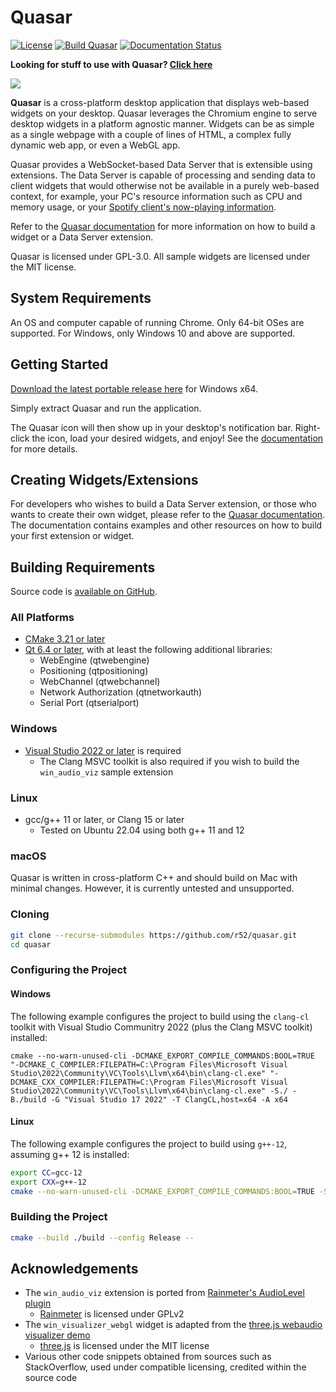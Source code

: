 # Quasar

[![License](https://img.shields.io/github/license/r52/quasar.svg)](https://github.com/r52/quasar/blob/master/LICENSE.txt)
[![Build Quasar](https://github.com/r52/quasar/actions/workflows/build.yml/badge.svg)](https://github.com/r52/quasar/actions/workflows/build.yml)
[![Documentation Status](https://readthedocs.org/projects/quasardoc/badge/?version=latest)](https://quasardoc.readthedocs.io/en/latest/?badge=latest)

**Looking for stuff to use with Quasar? [Click here](https://github.com/r52/things-for-quasar)**

![](https://i.imgur.com/NX2SNUD.png)

**Quasar** is a cross-platform desktop application that displays web-based widgets on your desktop. Quasar leverages the Chromium engine to serve desktop widgets in a platform agnostic manner. Widgets can be as simple as a single webpage with a couple of lines of HTML, a complex fully dynamic web app, or even a WebGL app.

Quasar provides a WebSocket-based Data Server that is extensible using extensions. The Data Server is capable of processing and sending data to client widgets that would otherwise not be available in a purely web-based context, for example, your PC's resource information such as CPU and memory usage, or your [Spotify client's now-playing information](https://github.com/r52/quasar-spotify-api).

Refer to the [Quasar documentation](https://quasardoc.readthedocs.io) for more information on how to build a widget or a Data Server extension.

Quasar is licensed under GPL-3.0. All sample widgets are licensed under the MIT license.

## System Requirements

An OS and computer capable of running Chrome. Only 64-bit OSes are supported. For Windows, only Windows 10 and above are supported.

## Getting Started

[Download the latest portable release here](https://github.com/r52/quasar/releases) for Windows x64.

Simply extract Quasar and run the application.

The Quasar icon will then show up in your desktop's notification bar. Right-click the icon, load your desired widgets, and enjoy! See the [documentation](https://quasardoc.readthedocs.io) for more details.

## Creating Widgets/Extensions

For developers who wishes to build a Data Server extension, or those who wants to create their own widget, please refer to the [Quasar documentation](https://quasardoc.readthedocs.io). The documentation contains examples and other resources on how to build your first extension or widget.

## Building Requirements

Source code is [available on GitHub](https://github.com/r52/quasar).

### All Platforms

- [CMake 3.21 or later](https://cmake.org/)
- [Qt 6.4 or later](http://www.qt.io/), with at least the following additional libraries:
  - WebEngine (qtwebengine)
  - Positioning (qtpositioning)
  - WebChannel (qtwebchannel)
  - Network Authorization (qtnetworkauth)
  - Serial Port (qtserialport)

### Windows

- [Visual Studio 2022 or later](https://www.visualstudio.com/) is required
  - The Clang MSVC toolkit is also required if you wish to build the `win_audio_viz` sample extension

### Linux

- gcc/g++ 11 or later, or Clang 15 or later
  - Tested on Ubuntu 22.04 using both g++ 11 and 12

### macOS

Quasar is written in cross-platform C++ and should build on Mac with minimal changes. However, it is currently untested and unsupported.

### Cloning

```bash
git clone --recurse-submodules https://github.com/r52/quasar.git
cd quasar
```

### Configuring the Project

#### Windows

The following example configures the project to build using the `clang-cl` toolkit with Visual Studio Communitry 2022 (plus the Clang MSVC toolkit) installed:

```pwsh
cmake --no-warn-unused-cli -DCMAKE_EXPORT_COMPILE_COMMANDS:BOOL=TRUE "-DCMAKE_C_COMPILER:FILEPATH=C:\Program Files\Microsoft Visual Studio\2022\Community\VC\Tools\Llvm\x64\bin\clang-cl.exe" "-DCMAKE_CXX_COMPILER:FILEPATH=C:\Program Files\Microsoft Visual Studio\2022\Community\VC\Tools\Llvm\x64\bin\clang-cl.exe" -S./ -B./build -G "Visual Studio 17 2022" -T ClangCL,host=x64 -A x64
```

#### Linux

The following example configures the project to build using `g++-12`, assuming g++ 12 is installed:

```bash
export CC=gcc-12
export CXX=g++-12
cmake --no-warn-unused-cli -DCMAKE_EXPORT_COMPILE_COMMANDS:BOOL=TRUE -S./ -B./build -G "Unix Makefiles"
```

### Building the Project

```bash
cmake --build ./build --config Release --
```

## Acknowledgements

- The `win_audio_viz` extension is ported from [Rainmeter's AudioLevel plugin](https://github.com/rainmeter/rainmeter/blob/master/Plugins/PluginAudioLevel/)
  - [Rainmeter](https://github.com/rainmeter/rainmeter) is licensed under GPLv2
- The `win_visualizer_webgl` widget is adapted from the [three.js webaudio visualizer demo](https://threejs.org/examples/webaudio_visualizer.html)
  - [three.js](https://github.com/mrdoob/three.js) is licensed under the MIT license
- Various other code snippets obtained from sources such as StackOverflow, used under compatible licensing, credited within the source code
